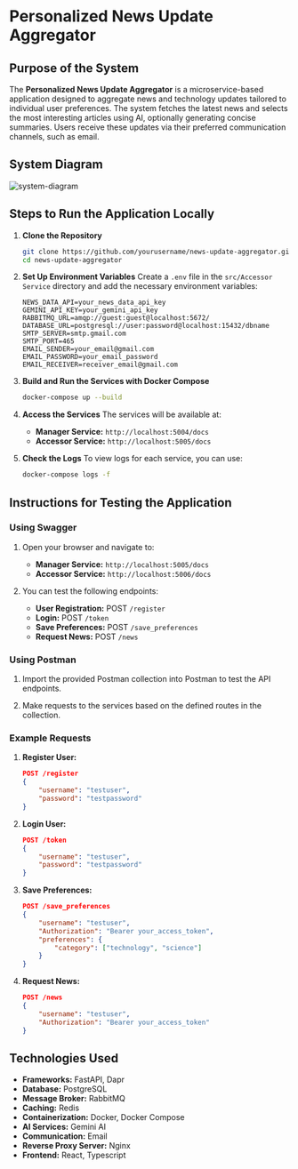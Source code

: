 # Personalized News Update Aggregator

## Purpose of the System
The **Personalized News Update Aggregator** is a microservice-based application designed to aggregate news and technology updates tailored to individual user preferences. The system fetches the latest news and selects the most interesting articles using AI, optionally generating concise summaries. Users receive these updates via their preferred communication channels, such as email.

## System Diagram
![system-diagram](https://github.com/user-attachments/assets/3c293f18-0aad-4001-b788-937d9b38420a)

## Steps to Run the Application Locally

1. **Clone the Repository**
   ```bash
   git clone https://github.com/yourusername/news-update-aggregator.git
   cd news-update-aggregator
   ```

2. **Set Up Environment Variables**
   Create a `.env` file in the `src/Accessor Service` directory and add the necessary environment variables:
   ```plaintext
   NEWS_DATA_API=your_news_data_api_key
   GEMINI_API_KEY=your_gemini_api_key
   RABBITMQ_URL=amqp://guest:guest@localhost:5672/
   DATABASE_URL=postgresql://user:password@localhost:15432/dbname
   SMTP_SERVER=smtp.gmail.com
   SMTP_PORT=465
   EMAIL_SENDER=your_email@gmail.com
   EMAIL_PASSWORD=your_email_password
   EMAIL_RECEIVER=receiver_email@gmail.com
   ```

3. **Build and Run the Services with Docker Compose**
   ```bash
   docker-compose up --build
   ```

4. **Access the Services**
   The services will be available at:
   - **Manager Service:** `http://localhost:5004/docs`
   - **Accessor Service:** `http://localhost:5005/docs`

5. **Check the Logs**
   To view logs for each service, you can use:
   ```bash
   docker-compose logs -f
   ```

## Instructions for Testing the Application

### Using Swagger
1. Open your browser and navigate to:
   - **Manager Service:** `http://localhost:5005/docs`
   - **Accessor Service:** `http://localhost:5006/docs`

2. You can test the following endpoints:
   - **User Registration:** POST `/register`
   - **Login:** POST `/token`
   - **Save Preferences:** POST `/save_preferences`
   - **Request News:** POST `/news`

### Using Postman
1. Import the provided Postman collection into Postman to test the API endpoints.

2. Make requests to the services based on the defined routes in the collection.

### Example Requests

1. **Register User:**
   ```json
   POST /register
   {
       "username": "testuser",
       "password": "testpassword"
   }
   ```

2. **Login User:**
   ```json
   POST /token
   {
       "username": "testuser",
       "password": "testpassword"
   }
   ```

3. **Save Preferences:**
   ```json
   POST /save_preferences
   {
       "username": "testuser",
       "Authorization": "Bearer your_access_token",
       "preferences": {
           "category": ["technology", "science"]
       }
   }
   ```

4. **Request News:**
   ```json
   POST /news
   {
       "username": "testuser",
       "Authorization": "Bearer your_access_token"
   }
   ```

## Technologies Used
- **Frameworks:** FastAPI, Dapr
- **Database:** PostgreSQL
- **Message Broker:** RabbitMQ
- **Caching:** Redis
- **Containerization:** Docker, Docker Compose
- **AI Services:** Gemini AI
- **Communication:** Email
- **Reverse Proxy Server:** Nginx
- **Frontend:** React, Typescript
